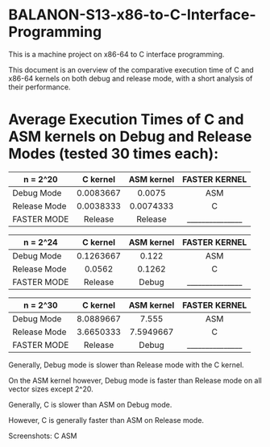 # BALANON-S13-x86-to-C-Interface-Programming

This is a machine project on x86-64 to C interface programming.

This document is an overview of the comparative execution time of C and x86-64 kernels on both debug and release mode, with a short analysis of their performance.



# Average Execution Times of C and ASM kernels on Debug and Release Modes (tested 30 times each):

| n = 2^20     | C kernel  | ASM kernel | FASTER KERNEL |
| ------------ | :-------: | :--------: | :-----------: |
| Debug Mode   | 0.0083667 | 0.0075     | ASM           |
| Release Mode | 0.0038333 | 0.0074333  | C             |
| FASTER MODE  | Release   | Release    |_______________|


| n = 2^24     | C kernel  | ASM kernel | FASTER KERNEL |
| ------------ | :-------: | :--------: | :-----------: |
| Debug Mode   | 0.1263667 | 0.122      | ASM           |
| Release Mode | 0.0562    | 0.1262     | C             |
| FASTER MODE  | Release   | Debug      |_______________|

| n = 2^30     | C kernel  | ASM kernel | FASTER KERNEL |
| ------------ | :-------: | :--------: | :-----------: |
| Debug Mode   | 8.0889667 | 7.555      | ASM           |
| Release Mode | 3.6650333 | 7.5949667  | C             |
| FASTER MODE  | Release   | Debug      |_______________|

Generally, Debug mode is slower than Release mode with the C kernel. 

On the ASM kernel however, Debug mode is faster than Release mode on all vector sizes except 2^20.

Generally, C is slower than ASM on Debug mode.

However, C is generally faster than ASM on Release mode.







Screenshots:
C
ASM
